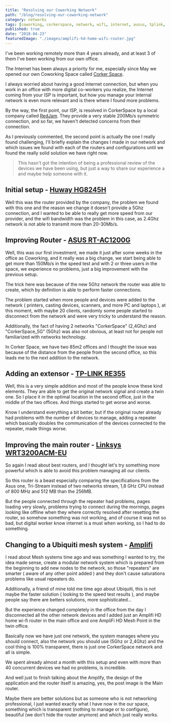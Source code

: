 ```yaml
---
title: "Resolving our Coworking Network"
path: "/blog/resolving-our-coworking-network"
category: networks
tags: [coworking, corkerspace, network, wifi, internet, ausus, tplink, linksys, ubiquiti, amplifi]
published: true
date: "2018-04-23"
featuredImage: "./images/amplifi-hd-home-wifi-router.jpg"
---
```


I've been working remotely more than 4 years already, and at least 3 of them I've been working from our own office.

The Internet has been always a priority for me, especially since May we opened our own Coworking Space called [Corker Space](https://corkerspace.com/).

I always worried about having a good Internet connection, but when you work in an office with more digital co-workers you realize, the Internet coming from your ISP is important, but how you manage your internal network is even more relevant and is there where I found more problems.

By the way, the first point, our ISP, is resolved in CorkerSpace by a local company called [RedJam](http://www.redjam.es/). They provide a very stable 200Mb/s symmetric connection, and so far, we haven't detected concerns from their connection.

As I previously commented, the second point is actually the one I really found challenging, I'll briefly explain the changes I made in our network and which issues we found with each of the routers and configurations until we found the really solid solution we have right now.

> This hasn't got the intention of being a professional review of the devices we have been using, but just a way to share our experience a and maybe help someone with it.

## Initial setup - [Huway HG8245H](http://e.huawei.com/en/products/fixed-network/access/ont/optical-terminal)

Well this was the router provided by the company, the problem we found with this one and the reason we change it doesn't provide a 5Ghz connection, and I wanted to be able to really get more speed from our provider, and the wifi bandwidth was the problem in this case, as 2.4Ghz network is not able to transmit more than 20-30Mb/s.

## Improving Router - [ASUS RT-AC1200G](https://www.asus.com/us/Networking/RT-AC1200G/)

Well, this was our first investment, we made it just after some weeks in the office as Coworking, and it really was a big change, we start being able to get more than 150Mb/s in the speed test and with 2 or three users in the space, we experience no problems, just a big improvement with the previous setup.

The trick here was because of the new 5Ghz network the router was able to create, which by definition is able to perform faster connections.

The problem started when more people and devices were added to the network ( printers, casting devices, scanners, and more PC and laptops ), at this moment, with maybe 20 clients, randomly some people started to disconnect from the network and were very tricky to understand the reason.

Additionally, the fact of having 2 networks "CorkerSpace" (2,4Ghz) and "CorkerSpace_5G" (5Ghz) was also not obvious, at least not for people not familiarized with networks technology.

In Corker Space, we have two 85m2 offices and I thought the issue was because of the distance from the people from the second office, so this leads me to the next addition to the network.

## Adding an extensor - [TP-LINK RE355](https://www.tp-link.com/us/products/details/cat-5508_RE355.html)

Well, this is a very simple addition and most of the people know these kind elements. They are able to get the original network signal and create a twin one. So I place it in the optimal location in the second office, just in the middle of the two offices. And things started to get worse and worse.

Know I understand everything a bit better, but if the original router already had problems with the number of devices to manage, adding a repeater which basically doubles the communication of the devices connected to the repeater, made things worse.

## Improving the main router - [Linksys WRT3200ACM-EU](https://www.linksys.com/fi/p/P-WRT3200ACM/)

So again I read about best routers, and I thought let's try something more powerful which is able to avoid this problem managing all our clients.

So this router is a beast especially comparing the specifications from the Asus one, Tri-Stream instead of two networks stream, 1,8 GHz CPU instead of 800 MHz and 512 MB than the 256MB.

But the people connected through the repeater had problems, pages loading very slowly, problems trying to connect during the mornings, pages looking like offline when they where correctly resolved after resetting the router, so somehow something was not working, and of course it was not so bad, but digital worker know internet is a must when working, so I had to do something.

## Changing to a Ubiquiti mesh system - [Amplifi](https://amplifi.com/)

I read about Mesh systems time ago and was something I wanted to try, the idea made sense, create a modular network system which is prepared from the beginning to add new nodes to the network, so those "repeaters" are smarter ( aware of any other point added ) and they don't cause saturations problems like usual repeaters do.

Additionally, a friend of mine told me time ago about Ubiquiti, this is not maybe the faster solution ( looking to the speed test results ), and maybe people say there are betters solutions, more sophisticated...

But the experience changed completely in the office from the day I disconnected all the other network devices and I added just an Amplifi HD home wi-fi router in the main office and one
AmpliFi HD Mesh Point in the twin office.

Basically now we have just one network, the system manages where you should connect, also the network you should use (5Ghz or 2,4Ghz) and the cool thing is 100% transparent, there is just one CorkerSpace network and all is simple.

We spent already almost a month with this setup and even with more than 40 concurrent devices we had no problems, is incredible.

And well just to finish talking about the Amplify, the design of the application and the router itself is amazing, yes, the post image is the Main router.

Maybe there are better solutions but as someone who is not networking professional, I just wanted exactly what I have now in the our space, something which is transparent (nothing to manage or to configure), beautiful (we don't hide the router anymore) and which just really works.
